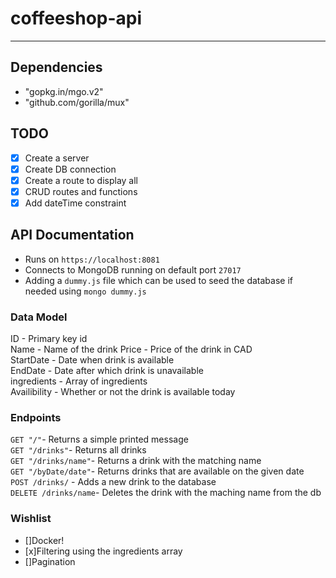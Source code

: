 # coffeeshop-api
---

## Dependencies  

* "gopkg.in/mgo.v2"
* "github.com/gorilla/mux"   

## TODO  

- [x] Create a server  
- [x] Create DB connection
- [X] Create a route to display all  
- [x] CRUD routes and functions  
- [x] Add dateTime constraint     

## API Documentation    

- Runs on `https://localhost:8081`  
- Connects to MongoDB running on default port `27017`
- Adding a `dummy.js` file which can be used to seed the database if needed
  using `mongo dummy.js`

### Data Model  
ID - Primary key id  
Name - Name of the drink
Price - Price of the drink in CAD  
StartDate - Date when drink is available  
EndDate - Date after which drink is unavailable  
ingredients - Array of ingredients   
Availibility - Whether or not the drink is available today    



### Endpoints   
`GET "/"`- Returns a simple printed message   
`GET "/drinks"`- Returns all drinks  
`GET "/drinks/name"`- Returns a drink with the matching name  
`GET "/byDate/date"`- Returns drinks that are available on the given date   
`POST /drinks/` - Adds a new drink to the database   
`DELETE /drinks/name`- Deletes the drink with the maching name from the db  


### Wishlist  
- []Docker!  
- [x]Filtering using the ingredients array  
- []Pagination
